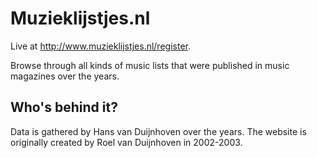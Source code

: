 Muzieklijstjes.nl
=================

Live at http://www.muzieklijstjes.nl/register.

Browse through all kinds of music lists that were published in music magazines over the years.

## Who's behind it?
Data is gathered by Hans van Duijnhoven over the years. The website is originally created by Roel van Duijnhoven in 2002-2003. 
